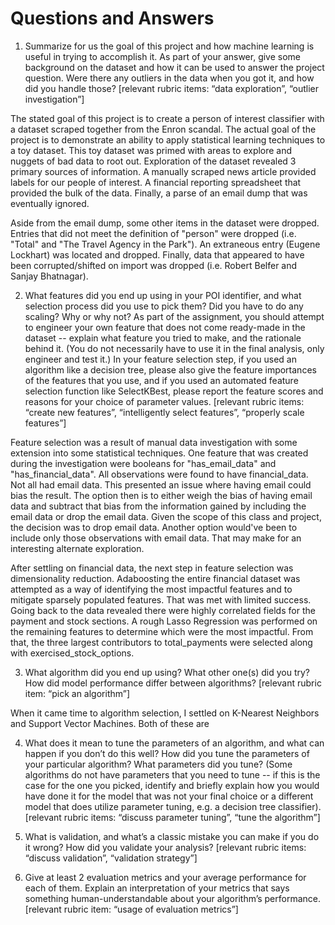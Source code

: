 # Questions and Answers

1. Summarize for us the goal of this project and how machine learning is useful in trying to accomplish it. As part of your answer, give some background on the dataset and how it can be used to answer the project question. Were there any outliers in the data when you got it, and how did you handle those?  [relevant rubric items: “data exploration”, “outlier investigation”]

The stated goal of this project is to create a person of interest classifier with a dataset scraped together from the Enron scandal. The actual goal of the project is to demonstrate an ability to apply statistical learning techniques to a toy dataset. This toy dataset was primed with areas to explore and nuggets of bad data to root out. Exploration of the dataset revealed 3 primary sources of information. A manually scraped news article provided labels for our people of interest. A financial reporting spreadsheet that provided the bulk of the data. Finally, a parse of an email dump that was eventually ignored.  

Aside from the email dump, some other items in the dataset were dropped. Entries that did not meet the definition of "person" were dropped (i.e. "Total" and "The Travel Agency in the Park"). An extraneous entry (Eugene Lockhart) was located and dropped. Finally, data that appeared to have been corrupted/shifted on import was dropped (i.e. Robert Belfer and Sanjay Bhatnagar).  

2. What features did you end up using in your POI identifier, and what selection process did you use to pick them? Did you have to do any scaling? Why or why not? As part of the assignment, you should attempt to engineer your own feature that does not come ready-made in the dataset -- explain what feature you tried to make, and the rationale behind it. (You do not necessarily have to use it in the final analysis, only engineer and test it.) In your feature selection step, if you used an algorithm like a decision tree, please also give the feature importances of the features that you use, and if you used an automated feature selection function like SelectKBest, please report the feature scores and reasons for your choice of parameter values.  [relevant rubric items: “create new features”, “intelligently select features”, “properly scale features”]

Feature selection was a result of manual data investigation with some extension into some statistical techniques. One feature that was created during the investigation were booleans for "has_email_data" and "has_financial_data". All observations were found to have financial_data. Not all had email data. This presented an issue where having email could bias the result. The option then is to either weigh the bias of having email data and subtract that bias from the information gained by including the email data or drop the email data. Given the scope of this class and project, the decision was to drop email data. Another option would've been to include only those observations with email data. That may make for an interesting alternate exploration.  

After settling on financial data, the next step in feature selection was dimensionality reduction. Adaboosting the entire financial dataset was attempted as a way of identifying the most impactful features and to mitigate sparsely populated features. That was met with limited success. Going back to the data revealed there were highly correlated fields for the payment and stock sections. A rough Lasso Regression was performed on the remaining features to determine which were the most impactful. From that, the three largest contributors to total_payments were selected along with exercised_stock_options.  

3. What algorithm did you end up using? What other one(s) did you try? How did model performance differ between algorithms?  [relevant rubric item: “pick an algorithm”]

When it came time to algorithm selection, I settled on K-Nearest Neighbors and Support Vector Machines. Both of these are

4. What does it mean to tune the parameters of an algorithm, and what can happen if you don’t do this well?  How did you tune the parameters of your particular algorithm? What parameters did you tune? (Some algorithms do not have parameters that you need to tune -- if this is the case for the one you picked, identify and briefly explain how you would have done it for the model that was not your final choice or a different model that does utilize parameter tuning, e.g. a decision tree classifier).  [relevant rubric items: “discuss parameter tuning”, “tune the algorithm”]

5. What is validation, and what’s a classic mistake you can make if you do it wrong? How did you validate your analysis?  [relevant rubric items: “discuss validation”, “validation strategy”]

6. Give at least 2 evaluation metrics and your average performance for each of them.  Explain an interpretation of your metrics that says something human-understandable about your algorithm’s performance. [relevant rubric item: “usage of evaluation metrics”]
